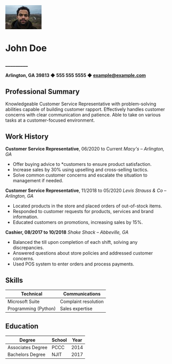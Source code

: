![JohnDoe](johndoe.jpeg)

# John Doe 
### _________
**Arlington, GA 39813 ◆ 555 555 5555 ◆ example@example.com**

## Professional Summary
Knowledgeable Customer Service Representative with problem-solving abilities capable of building
customer rapport. Effectively handles customer concerns with clear communication and patience. Able to
take on various tasks at a customer-focused environment.

## Work History
**Customer Service Representative**, 06/2020 to Current *Macy's – Arlington,  GA*
* Offer buying advice to *customers to ensure product satisfaction.
* Increase sales by 30% using upselling and cross-selling tactics.
* Solve common customer concerns and escalate the situation to management if needed.


**Customer Service Representative**, 11/2018 to 05/2020 *Levis Strauss & Co – Arlington, GA*
* Located products in the store and placed orders of out-of-stock items.
* Responded to customer requests for products, services and brand information.
* Educated customers on promotions, increasing sales by 15%.

**Cashier, 08/2017 to 10/2018** *Shake Shack – Abbeville, GA*
* Balanced the till upon completion of each shift, solving any discrepancies.
* Answered questions about store policies and addressed customer concerns.
* Used POS system to enter orders and process payments.

## Skills 

| Technical            | Communications       |
| -------------------- | -------------------- |
| Microsoft Suite      | Complaint resolution |
| Programming (Python) | Sales expertise      |

## Education

| Degree            | School | Year |
| ----------------- | ------ | ---- |
| Associates Degree | PCCC   | 2014 |
| Bachelors Degree  | NJIT   | 2017 |